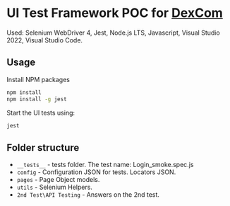 # UI Test Framework POC for [DexCom](https://dexcom.com/)

Used: Selenium WebDriver 4, Jest, Node.js LTS, Javascript,
Visual Studio 2022, Visual Studio Code.
## Usage

Install NPM packages

```sh
npm install
npm install -g jest
```

Start the UI tests using:

```sh
jest
```

## Folder structure


* `__tests__` - tests folder. The test name: Login_smoke.spec.js
* `config` - Configuration JSON for tests. Locators JSON.
* `pages` - Page Object models.
* `utils` - Selenium Helpers.
* `2nd Test\API Testing` - Answers on the 2nd test. 